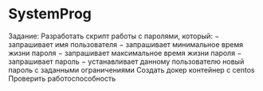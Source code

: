# SystemProg
Задание: Разработать скрипт работы с паролями, который:
− запрашивает имя пользователя
− запрашивает минимальное время жизни пароля
− запрашивает максимальное время жизни пароля
− запрашивает пароль
− устанавливает данному пользователю новый пароль с заданными ограничениями
Создать докер контейнер с centos
Проверить работоспособность
